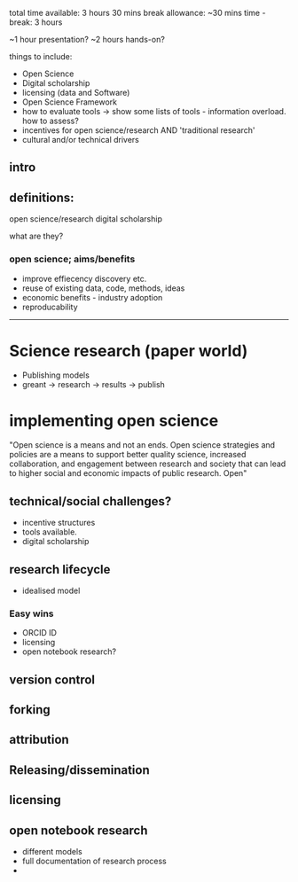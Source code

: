total time available: 3 hours 30 mins
break allowance: ~30 mins
time - break: 3 hours

~1 hour presentation?
~2 hours hands-on?

things to include:

- Open Science
- Digital scholarship
- licensing (data and Software)
- Open Science Framework
- how to evaluate tools -> show some lists of tools - information overload. how to assess?
- incentives for open science/research AND 'traditional research'
- cultural and/or technical drivers


## intro

## definitions:
open science/research
digital scholarship

what are they?

### open science; aims/benefits
- improve effiecency discovery etc.
- reuse of existing data, code, methods, ideas
- economic benefits - industry adoption
- reproducability

---

# Science research (paper world)

- Publishing models
- greant -> research -> results -> publish

# implementing open science

"Open science is a means and not an ends. Open science strategies and policies are a means to support
better quality science, increased collaboration, and engagement between research and society that can lead to higher social and economic impacts of public research.
Open"

## technical/social challenges?

- incentive structures
- tools available.
- digital scholarship

## research lifecycle
- idealised model

### Easy wins
- ORCID ID
- licensing
- open notebook research?


## version control

## forking

## attribution

## Releasing/dissemination

## licensing

## open notebook research
- different models
- full documentation of research process
-
